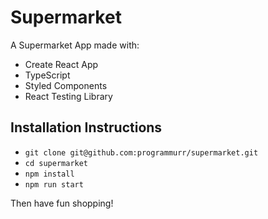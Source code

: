 # Supermarket

A Supermarket App made with:

- Create React App
- TypeScript
- Styled Components
- React Testing Library

## Installation Instructions

- `git clone git@github.com:programmurr/supermarket.git`
- `cd supermarket`
- `npm install`
- `npm run start`

Then have fun shopping!
